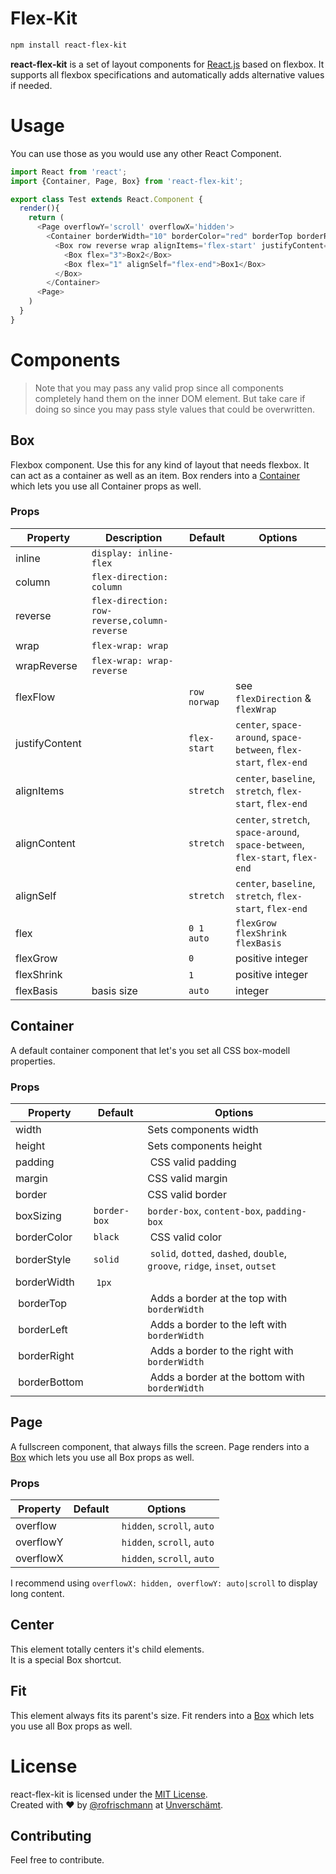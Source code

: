 # Flex-Kit
```sh
npm install react-flex-kit
```
**react-flex-kit** is a set of layout components for  [React.js](https://facebook.github.io/react/) based on flexbox. 
It supports all flexbox specifications and automatically adds alternative values if needed.

# Usage
You can use those as you would use any other React Component.
```javascript
import React from 'react';
import {Container, Page, Box} from 'react-flex-kit';

export class Test extends React.Component {
  render(){
    return (
      <Page overflowY='scroll' overflowX='hidden'>
        <Container borderWidth="10" borderColor="red" borderTop borderRight padding="10">
          <Box row reverse wrap alignItems='flex-start' justifyContent="space-around">
            <Box flex="3">Box2</Box>
            <Box flex="1" alignSelf="flex-end">Box1</Box>
          </Box>
        </Container>
      <Page>
    )
  }
}
```




# Components
> Note that you may pass any valid prop since all components completely hand them on the inner DOM element. But take care if doing so since you may pass style values that could be overwritten.


## Box
Flexbox component. Use this for any kind of layout that needs flexbox. It can act as a container as well as an item. Box renders into a [Container](#container) which lets you use all Container props as well.

### Props
| Property | Description |Default | Options |
| ------- | ---------|----------|------------|
| inline |`display: inline-flex` |  |  | 
| column |`flex-direction: column` |  |  | 
| reverse |`flex-direction: row-reverse,column-reverse` |  |  | 
| wrap | `flex-wrap: wrap` |  |  | 
| wrapReverse |`flex-wrap: wrap-reverse` ||| 
| flexFlow || `row norwap` | see `flexDirection` & `flexWrap` |  
|justifyContent |   |`flex-start` | `center`, `space-around`, `space-between`, `flex-start`, `flex-end`|
|alignItems || `stretch`| `center`, `baseline`, `stretch`, `flex-start`, `flex-end`|
|alignContent || `stretch`| `center`, `stretch`, `space-around`, `space-between`, `flex-start`, `flex-end`|
|alignSelf | | `stretch`| `center`, `baseline`, `stretch`, `flex-start`, `flex-end`|
|flex |  | `0 1 auto` | `flexGrow flexShrink flexBasis` |
|flexGrow |  | `0`| positive integer |
|flexShrink |  | `1` | positive integer |
|flexBasis | basis size |`auto` | integer 


## Container
A default container component that let's you set all CSS box-modell properties. 
### Props
| Property | Default | Options |
| ------- | ----------|------------|
| width | | Sets components width|
| height | | Sets components height|
| padding |  | CSS valid padding |
| margin |  | CSS valid margin |
| border |  | CSS valid border |
| boxSizing | `border-box` | `border-box`, `content-box`, `padding-box` |
| borderColor | `black` | CSS valid color |
| borderStyle | `solid` | `solid`, `dotted`, `dashed`, `double`, `groove`, `ridge`, `inset`, `outset` |
|borderWidth | `1px` |  |
| borderTop |  | Adds a border at the top with `borderWidth` |
| borderLeft |  | Adds a border to the left with `borderWidth` |
| borderRight |  | Adds a border to the right with `borderWidth` |
| borderBottom |  | Adds a border at the bottom with `borderWidth` |

## Page
A fullscreen component, that always fills the screen. Page renders into a [Box](#box) which lets you use all Box props as well.  
### Props
| Property | Default | Options |
| ------- | ----------|------------|
| overflow |  | `hidden`, `scroll`, `auto`  |
| overflowY |  | `hidden`, `scroll`, `auto`  |
| overflowX |  | `hidden`, `scroll`, `auto`  |

I recommend using `overflowX: hidden, overflowY: auto|scroll` to display long content.

## Center
This element totally centers it's child elements.     
It is a special Box shortcut.

## Fit
This element always fits its parent's size.
Fit renders into a [Box](#box) which lets you use all Box props as well. 

# License
react-flex-kit is licensed under the [MIT License](http://opensource.org/licenses/MIT).    
Created with &hearts; by [@rofrischmann](http://rofrischmann.de) at [Unverschämt](http://unverschaemt.net).

## Contributing
Feel free to contribute.
